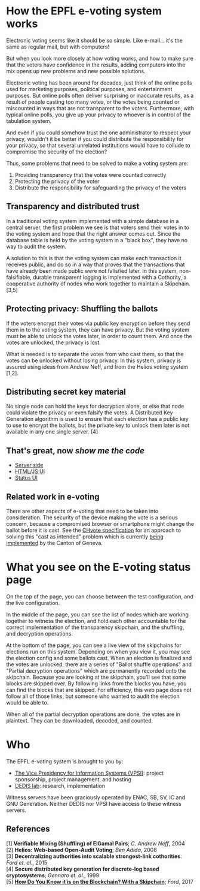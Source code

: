 # How the EPFL e-voting system works

Electronic voting seems like it should be so simple. Like e-mail... it's the same as regular mail, but with computers!

But when you look more closely at how voting works, and how to make sure that the voters have confidence in the results, adding computers into the mix opens up new problems and new possible solutions.

Electronic voting has been around for decades, just think of the online polls used for marketing purposes, political purposes, and entertainment purposes. But online polls often deliver surprising or inaccurate results, as a result of people casting too many votes, or the votes being counted or miscounted in ways that are not transparent to the voters. Furthermore, with typical online polls, you give up your privacy to whoever is in control of the tabulation system. 

And even if you could somehow trust the one administrator to respect your privacy, wouldn't it be better if you could distribute the responsibility for your privacy, so that several unrelated institutions would have to collude to compromise the security of the election?

Thus, some problems that need to be solved to make a voting system are:
1. Providing transparency that the votes were counted correctly
1. Protecting the privacy of the voter
1. Distribute the responsibility for safeguarding the privacy of the voters

## Transparency and distributed trust

In a traditional voting system implemented with a simple database in a central server, the first problem we see is that voters send their votes in to the voting system and hope that the right answer comes out. Since the database table is held by the voting system in a "black box", they have no way to audit the system.

A solution to this is that the voting system can make each transaction it receives public, and do so in a way that proves that the transactions that have already been made public were not falisfied later. In this system, non-falsifiable, durable transparent logging is implemented with a Cothority, a cooperative authority of nodes who work together to maintain a Skipchain. [3,5]

## Protecting privacy: Shuffling the ballots

If the voters encrypt their votes via public key encryption before they send them in to the voting system, they can have privacy. But the voting system must be able to unlock the votes later, in order to count them. And once the votes are unlocked, the privacy is lost.

What is needed is to separate the votes from who cast them, so that the votes can be unlocked without losing privacy. In this system, privacy is assured using ideas from Andrew Neff, and from the Helios voting system [1,2].

## Distributing secret key material

No single node can hold the keys for decryption alone, or else that node could violate the privacy or even falsify the votes. A Distributed Key Generation algorithm is used to ensure that each election has a public key to use to encrypt the ballots, but the private key to unlock them later is not available in any one single server. [4]

## That's great, now _show me the code_

- [Server side](https://github.com/dedis/cothority/tree/evoting/evoting)
- [HTML/JS UI](https://github.com/dedis/epfl-evoting/tree/master/evoting/frontend)
- [Status UI](https://github.com/dedis/student_17_cothority-web/tree/evoting)

## Related work in e-voting

There are other aspects of e-voting that need to be taken into consideration. The security of the device making the vote is a serious concern, because a compromised browser or smartphone might change the ballot before it is cast. See the [CHvote specification](https://chvote.virvum.ch/about) for an approach to solving this "cast as intended" problem which is currently [being implemented](https://republique-et-canton-de-geneve.github.io/index-en.html) by the Canton of Geneva.

# What you see on the E-voting status page

On the top of the page, you can choose between the test configuration, and the live configuration.

In the middle of the page, you can see the list of nodes which are working together to witness the election, and hold each other accountable for the correct implementation of the transparency skipchain, and the shuffling, and decryption operations.

At the bottom of the page, you can see a live view of the skipchains for elections run on this system. Depending on when you view it, you may see the election config and some ballots cast. When an election is finalized and the votes are unlocked, there are a series of "Ballot shuffle operations" and "Partial decryption operations" which are permanently recorded onto the skipchain. Because you are looking at the skipchain, you'll see that some blocks are skipped over. By following links from the blocks you have, you can find the blocks that are skipped. For efficiency, this web page does not follow all of those links, but someone who wanted to audit the election would be able to.

When all of the partial decryption operations are done, the votes are in plaintext. They can be downloaded, decoded, and counted.

# Who

The EPFL e-voting system is brought to you by:
* [The Vice Presidency for Information Systems (VPSI)](https://direction.epfl.ch/VPSI): project sponsorship, project management, and hosting
* [DEDIS lab](http://dedis.epfl.ch): research, implementation

Witness servers have been graciously operated by ENAC, SB, SV, IC and GNU Generation. Neither DEDIS nor VPSI have access to these witness servers.

## References
[1] **Verifiable Mixing (Shuffling) of ElGamal Pairs**; *C. Andrew Neff*, 2004\
[2] **Helios: Web-based Open-Audit Voting**; *Ben Adida*, 2008\
[3] **Decentralizing authorities into scalable strongest-link cothorities**: *Ford et. al.*, 2015\
[4] **Secure distributed key generation for discrete-log based cryptosystems**; *Gennaro et. al.*, 1999\
[5] **[How Do You Know it is on the Blockchain? With a Skipchain](https://bford.github.io/2017/08/01/skipchain/)**; *Ford*, 2017
